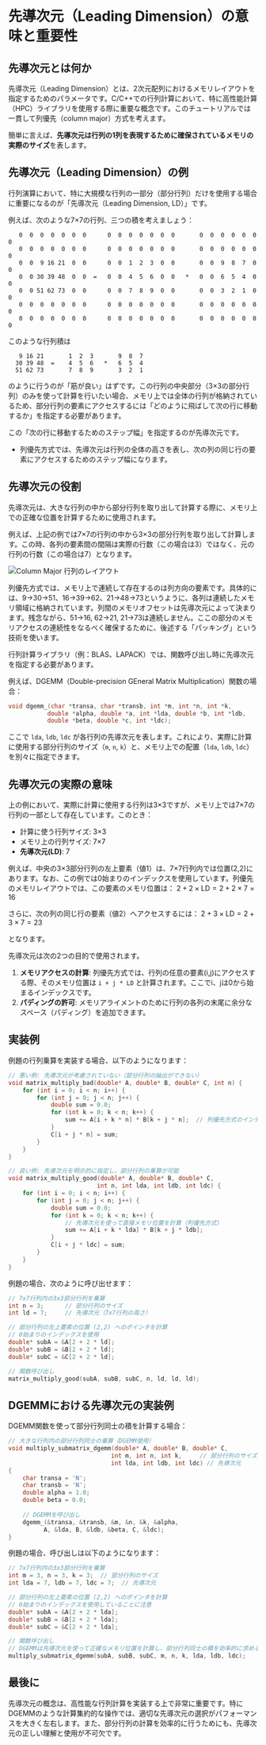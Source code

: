 # 先導次元（Leading Dimension）の意味と重要性

## 先導次元とは何か

先導次元（Leading Dimension）とは、2次元配列におけるメモリレイアウトを指定するためのパラメータです。C/C++での行列計算において、特に高性能計算（HPC）ライブラリを使用する際に重要な概念です。このチュートリアルでは一貫して列優先（column major）方式を考えます。

簡単に言えば、**先導次元は行列の1列を表現するために確保されているメモリの実際のサイズ**を表します。

## 先導次元（Leading Dimension）の例

行列演算において、特に大規模な行列の一部分（部分行列）だけを使用する場合に重要になるのが「先導次元（Leading Dimension, LD）」です。

例えば、次のような7×7の行列、三つの積を考えましょう：

```
   0  0  0  0  0  0  0      0  0  0  0  0  0  0       0  0  0  0  0  0  0
   0  0  0  0  0  0  0      0  0  0  0  0  0  0       0  0  0  0  0  0  0
   0  0  9 16 21  0  0      0  0  1  2  3  0  0       0  0  9  8  7  0  0
   0  0 30 39 48  0  0  =   0  0  4  5  6  0  0   *   0  0  6  5  4  0  0
   0  0 51 62 73  0  0      0  0  7  8  9  0  0       0  0  3  2  1  0  0
   0  0  0  0  0  0  0      0  0  0  0  0  0  0       0  0  0  0  0  0  0
   0  0  0  0  0  0  0      0  0  0  0  0  0  0       0  0  0  0  0  0  0
```

このような行列積は

```
   9 16 21       1  2  3       9  8  7
  30 39 48  =    4  5  6   *   6  5  4
  51 62 73       7  8  9       3  2  1
```

のように行うのが「筋が良い」はずです。この行列の中央部分（3×3の部分行列）のみを使って計算を行いたい場合、メモリ上では全体の行列が格納されているため、部分行列の要素にアクセスするには「どのように飛ばして次の行に移動するか」を指定する必要があります。

この「次の行に移動するためのステップ幅」を指定するのが先導次元です。

- 列優先方式では、先導次元は行列の全体の高さを表し、次の列の同じ行の要素にアクセスするためのステップ幅になります。

## 先導次元の役割

先導次元は、大きな行列の中から部分行列を取り出して計算する際に、メモリ上での正確な位置を計算するために使用されます。

例えば、上記の例では7×7の行列の中から3×3の部分行列を取り出して計算します。この時、各列の要素間の間隔は実際の行数（この場合は3）ではなく、元の行列の行数（この場合は7）となります。

![Column Major 行列のレイアウト](column_major.svg)

列優先方式では、メモリ上で連続して存在するのは列方向の要素です。具体的には、9→30→51、16→39→62、21→48→73というように、各列は連続したメモリ領域に格納されています。列間のメモリオフセットは先導次元によって決まります。残念ながら、51→16, 62→21, 21→73は連続しません。ここの部分のメモリアクセスの連続性をなるべく確保するために、後述する「パッキング」という技術を使います。

行列計算ライブラリ（例：BLAS、LAPACK）では、関数呼び出し時に先導次元を指定する必要があります。

例えば、DGEMM（Double-precision GEneral Matrix Multiplication）関数の場合：

```c
void dgemm_(char *transa, char *transb, int *m, int *n, int *k,
           double *alpha, double *a, int *lda, double *b, int *ldb,
           double *beta, double *c, int *ldc);
```

ここで `lda`, `ldb`, `ldc` が各行列の先導次元を表します。これにより、実際に計算に使用する部分行列のサイズ（`m`, `n`, `k`）と、メモリ上での配置（`lda`, `ldb`, `ldc`）を別々に指定できます。

## 先導次元の実際の意味

上の例において、実際に計算に使用する行列は3×3ですが、メモリ上では7×7の行列の一部として存在しています。このとき：

- 計算に使う行列サイズ: 3×3
- メモリ上の行列サイズ: 7×7
- **先導次元(LD)**: 7

例えば、中央の3×3部分行列の左上要素（値1）は、7×7行列内では位置(2,2)にあります。なお、この例では0始まりのインデックスを使用しています。列優先のメモリレイアウトでは、この要素のメモリ位置は：
$2 + 2 \times \text{LD} = 2 + 2 \times 7 = 16$

さらに、次の列の同じ行の要素（値2）へアクセスするには：
$2 + 3 \times \text{LD} = 2 + 3 \times 7 = 23$

となります。

先導次元は次の2つの目的で使用されます。

1. **メモリアクセスの計算**: 列優先方式では、行列の任意の要素(i,j)にアクセスする際、そのメモリ位置は `i + j * LD` と計算されます。ここでi、jは0から始まるインデックスです。
2. **パディングの許可**: メモリアライメントのために行列の各列の末尾に余分なスペース（パディング）を追加できます。

## 実装例

例題の行列乗算を実装する場合、以下のようになります：

```c
// 悪い例: 先導次元が考慮されていない（部分行列の抽出ができない）
void matrix_multiply_bad(double* A, double* B, double* C, int n) {
    for (int i = 0; i < n; i++) {
        for (int j = 0; j < n; j++) {
            double sum = 0.0;
            for (int k = 0; k < n; k++) {
                sum += A[i + k * n] * B[k + j * n];  // 列優先方式のインデックス計算
            }
            C[i + j * n] = sum;
        }
    }
}

// 良い例: 先導次元を明示的に指定し、部分行列の乗算が可能
void matrix_multiply_good(double* A, double* B, double* C, 
                         int n, int lda, int ldb, int ldc) {
    for (int i = 0; i < n; i++) {
        for (int j = 0; j < n; j++) {
            double sum = 0.0;
            for (int k = 0; k < n; k++) {
                // 先導次元を使って直接メモリ位置を計算（列優先方式）
                sum += A[i + k * lda] * B[k + j * ldb];
            }
            C[i + j * ldc] = sum;
        }
    }
}
```

例題の場合、次のように呼び出せます：

```c
// 7x7行列内の3x3部分行列を乗算
int n = 3;      // 部分行列のサイズ
int ld = 7;     // 先導次元（7x7行列の高さ）

// 部分行列の左上要素の位置 (2,2) へのポインタを計算
// 0始まりのインデックスを使用
double* subA = &A[2 + 2 * ld];
double* subB = &B[2 + 2 * ld];
double* subC = &C[2 + 2 * ld];

// 関数呼び出し
matrix_multiply_good(subA, subB, subC, n, ld, ld, ld);
```

## DGEMMにおける先導次元の実装例

DGEMM関数を使って部分行列同士の積を計算する場合：

```c
// 大きな行列内の部分行列同士の乗算（DGEMM使用）
void multiply_submatrix_dgemm(double* A, double* B, double* C,
                             int m, int n, int k,     // 部分行列のサイズ
                             int lda, int ldb, int ldc) // 先導次元
{
    char transa = 'N';
    char transb = 'N';
    double alpha = 1.0;
    double beta = 0.0;
    
    // DGEMMを呼び出し
    dgemm_(&transa, &transb, &m, &n, &k, &alpha,
          A, &lda, B, &ldb, &beta, C, &ldc);
}
```

例題の場合、呼び出しは以下のようになります：

```c
// 7x7行列内の3x3部分行列を乗算
int m = 3, n = 3, k = 3;  // 部分行列のサイズ
int lda = 7, ldb = 7, ldc = 7;  // 先導次元

// 部分行列の左上要素の位置 (2,2) へのポインタを計算
// 0始まりのインデックスを使用していることに注意
double* subA = &A[2 + 2 * lda];
double* subB = &B[2 + 2 * lda];
double* subC = &C[2 + 2 * lda];

// 関数呼び出し
// DGEMMは先導次元を使って正確なメモリ位置を計算し、部分行列同士の積を効率的に求める
multiply_submatrix_dgemm(subA, subB, subC, m, n, k, lda, ldb, ldc);
```

## 最後に

先導次元の概念は、高性能な行列計算を実装する上で非常に重要です。特にDGEMMのような計算集約的な操作では、適切な先導次元の選択がパフォーマンスを大きく左右します。また、部分行列の計算を効率的に行うためにも、先導次元の正しい理解と使用が不可欠です。
